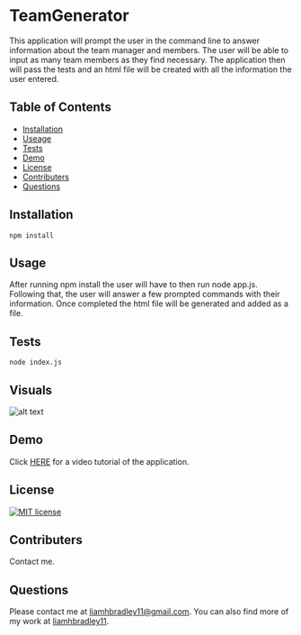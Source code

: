 # TeamGenerator

This application will prompt the user in the command line to answer information about the team manager and members.  The user will be able to input as many team members as they find necessary.  The application then will pass the tests and an html file will be created with all the information the user entered.

## Table of Contents
  * [Installation](#installation)
  * [Useage](#usage)
  * [Tests](#tests)
  * [Demo](#demo)
  * [License](#license)
  * [Contributers](#contributers)
  * [Questions](#questions)

## Installation
    npm install

  ## Usage
  After running npm install the user will have to then run node app.js. Following that, the user will answer a few prompted commands with their information. Once completed the html file will be generated and added as a file.
  
  ## Tests
    node index.js

  ## Visuals
  ![alt text](https://i.paste.pics/b8b6f61f694a711af4670e03cef33e8f.png)

  ## Demo
  Click [HERE](https://drive.google.com/file/d/1g-YMERS94nwd8DBYcBAj2W1a2DgYCWYZ/view) for a video tutorial of the application.

  ## License
   [![MIT license](https://img.shields.io/badge/License-MIT-blue.svg)](https://lbesson.mit-license.org/)

  ## Contributers
  Contact me.

  ## Questions
  Please contact me at <liamhbradley11@gmail.com>. You can also find more of my work at [liamhbradley11](https://github.com/liamhbradley11).
  